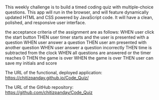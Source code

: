 This weekly challenge is to build a timed coding quiz with multiple-choice questions. This app will run in the browser, and will feature dynamically updated HTML and CSS powered by JavaScript code. It will have a clean, polished, and responsive user interface.

the acceptance criteria of the assignment are as follows:
WHEN user click the start button
THEN user timer starts and the user is presented with a question
WHEN user answer a question
THEN user am presented with another question
WHEN user answer a question incorrectly
THEN time is subtracted from the clock
WHEN all questions are answered or the timer reaches 0
THEN the game is over
WHEN the game is over
THEN user can save my initials and score

The URL of the functional, deployed application:  https://chitizpanday.github.io/Code_Quiz/

The URL of the GitHub repository: https://github.com/chitizpanday/Code_Quiz
